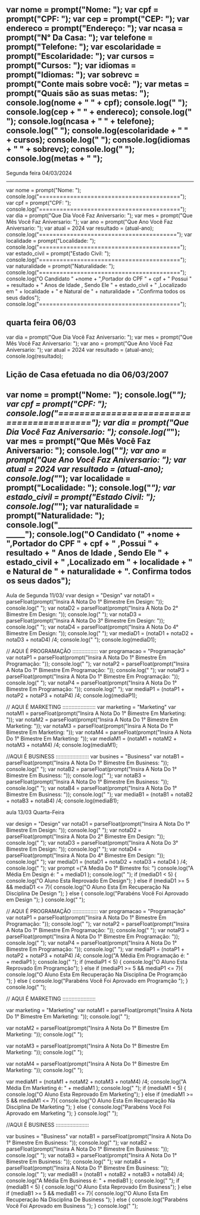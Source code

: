var nome = prompt("Nome: ");
var cpf = prompt("CPF: ");
var cep = prompt("CEP: ");
var endereco = prompt("Endereço: ");
var ncasa = prompt("N° Da Casa: ");
var telefone = prompt("Telefone: ");
var escolaridade = prompt("Escolaridade: ");
var cursos = prompt("Cursos: ");
var idiomas = prompt("Idiomas: ");
var sobrevc = prompt("Conte mais sobre você: ");
var metas = prompt("Quais são as suas metas: ");
console.log(nome + "    " + cpf);
console.log("                          ");
console.log(cep + "    " + endereco);
console.log("                                ");
console.log(ncasa + "    " + telefone);
console.log("                          ");
console.log(escolaridade + "    " + cursos);
console.log("                                 ");
console.log(idiomas + "    " + sobrevc);
console.log("                                 ");
console.log(metas + "    ");
--------------------------------------------------------------------------------------------------------------------------------------


Segunda feira 04/03/2024 

----------------------------------------------------------------------------------------------------------------------------------------------------
var nome = prompt("Nome: "); 
console.log("========================================="); 
var cpf = prompt("CPF: "); 
console.log("========================================="); 
var dia = prompt("Que Dia Você Faz Aniversario: ");
var mes = prompt("Que Mês Você Faz Aniversario: ");
var ano = prompt("Que Ano Você Faz Aniversario: ");
var atual = 2024
var resultado = (atual-ano);
console.log("========================================"); 
var localidade = prompt("Localidade: "); 
console.log("========================================="); 
var estado_civil = prompt("Estado Civil: "); 
console.log("========================================="); 
var naturalidade = prompt("Naturalidade: "); 
console.log("=========================================");
console.log("O Candidato " +nome + ",Portador do CPF " + cpf + " Possui " + resultado + " Anos de Idade , Sendo Ele " + estado_civil + " ,Localizado em " + localidade + " e Natural de " + naturalidade + ".Confirma todos os seus dados"); 
console.log("=========================================");

quarta feira 06/03
----------------------------------------------------------------------------------------------------------------------------------------------------
var dia = prompt("Que Dia Você Faz Aniversario: ");
var mes = prompt("Que Mês Você Faz Aniversario: ");
var ano = prompt("Que Ano Você Faz Aniversario: ");
var atual = 2024
var resultado = (atual-ano);
console.log(resultado); 

Lição de Casa efetuada no dia 06/03/2007
----------------------------------------------------------------------------------------------------------------------------------------------------
var nome = prompt("Nome: "); 
console.log("_________________________________________"); 
var cpf = prompt("CPF: "); 
console.log("========================================="); 
var dia = prompt("Que Dia Você Faz Aniversario: ");
console.log("_________________________________________"); 
var mes = prompt("Que Mês Você Faz Aniversario: ");
console.log("_________________________________________"); 
var ano = prompt("Que Ano Você Faz Aniversario: ");
var atual = 2024
var resultado = (atual-ano);
console.log("_________________________________________"); 
var localidade = prompt("Localidade: "); 
console.log("_________________________________________"); 
var estado_civil = prompt("Estado Civil: "); 
console.log("_________________________________________"); 
var naturalidade = prompt("Naturalidade: "); 
console.log("_________________________________________"); 
console.log("O Candidato (" +nome + ",Portador do CPF " + cpf + " ,Possui " + resultado + " Anos de Idade , Sendo Ele " + estado_civil + " ,Localizado em " + localidade + " e Natural de " + naturalidade + ". Confirma todos os seus dados"); 
---------------------------------------------------------------------------------------------------------------------------------------
Aula de Segunda 11/03/
vvar design = "Design"
var notaD1 = parseFloat(prompt("Insira A Nota Do 1° Bimestre Em Design: "));
console.log("                                 ");
var notaD2 = parseFloat(prompt("Insira A Nota Do 2° Bimestre Em Design: "));
console.log("                                 ");
var notaD3 = parseFloat(prompt("Insira A Nota Do 3° Bimestre Em Design: "));
console.log("                                 ");
var notaD4 = parseFloat(prompt("Insira A Nota Do 4° Bimestre Em Design: "));
console.log("                                 ");
var mediaD1 = (notaD1 + notaD2 + notaD3 + notaD4) /4;
console.log("                                 ");
console.log(mediaD1);

//   AQUI É PROGRAMAÇÃO :::::::::::::::::
var programacao = "Programação"
var notaP1 = parseFloat(prompt("Insira A Nota Do 1° Bimestre Em Programação: "));
console.log("                                 ");
var notaP2 = parseFloat(prompt("Insira A Nota Do 1° Bimestre Em Programação: "));
console.log("                                 ");
var notaP3 = parseFloat(prompt("Insira A Nota Do 1° Bimestre Em Programação: "));
console.log("                                 ");
var notaP4 = parseFloat(prompt("Insira A Nota Do 1° Bimestre Em Programação: "));
console.log("                                 ");
var mediaP1 = (notaP1 + notaP2 + notaP3 + notaP4) /4;
console.log(mediaP1);

//   AQUI É MARKETING ::::::::::::::::::::::
var marketing = "Marketing"
var notaM1 = parseFloat(prompt("Insira A Nota Do 1° Bimestre Em Marketing: "));
var notaM2 = parseFloat(prompt("Insira A Nota Do 1° Bimestre Em Marketing: "));
var notaM3 = parseFloat(prompt("Insira A Nota Do 1° Bimestre Em Marketing: "));
var notaM4 = parseFloat(prompt("Insira A Nota Do 1° Bimestre Em Marketing: "));
var mediaM1 = (notaM1 + notaM2 + notaM3 + notaM4) /4;
console.log(mediaM1);

//AQUI É BUSINESS ::::::::::::::::::::::
var busines = "Business"
var notaB1 = parseFloat(prompt("Insira A Nota Do 1° Bimestre Em Business: "));
console.log("                                 ");
var notaB2 = parseFloat(prompt("Insira A Nota Do 1° Bimestre Em Business: "));
console.log("                                 ");
var notaB3 = parseFloat(prompt("Insira A Nota Do 1° Bimestre Em Business: "));
console.log("                                 ");
var notaB4 = parseFloat(prompt("Insira A Nota Do 1° Bimestre Em Business: "));
console.log("                                 ");
var mediaB1 = (notaB1 + notaB2 + notaB3 + notaB4) /4;
console.log(mediaB1);

aula 13/03 Quarta-Feira

var design = "Design"
var notaD1 = parseFloat(prompt("Insira A Nota Do 1° Bimestre Em Design: "));
console.log("                                 ");
var notaD2 = parseFloat(prompt("Insira A Nota Do 2° Bimestre Em Design: "));
console.log("                                 ");
var notaD3 = parseFloat(prompt("Insira A Nota Do 3° Bimestre Em Design: "));
console.log("                                 ");
var notaD4 = parseFloat(prompt("Insira A Nota Do 4° Bimestre Em Design: "));
console.log("                                 ");
var mediaD1 = (notaD1 + notaD2 + notaD3 + notaD4 ) /4;
console.log("                                 ");
var prompt =("A Media Do 1° Bimestre foi: ")
console.log("A Média Em Design é: " + mediaD1 );
console.log("                                 ");
if (mediaD1 < 5) {
    console.log("O Aluno Esta Reprovado Em Design");
} else if (mediaD1 >= 5 && mediaD1 <= 7){
    console.log("O Aluno Esta Em Recuperação Na Disciplina De Design ");
} else {
    console.log("Parabéns Você Foi Aprovado em Design ");
}
console.log("                                 ");




//   AQUI É PROGRAMAÇÃO :::::::::::::::::
var programacao = "Programação"
var notaP1 = parseFloat(prompt("Insira A Nota Do 1° Bimestre Em Programação: "));
console.log("                                 ");
var notaP2 = parseFloat(prompt("Insira A Nota Do 1° Bimestre Em Programação: "));
console.log("                                 ");
var notaP3 = parseFloat(prompt("Insira A Nota Do 1° Bimestre Em Programação: "));
console.log("                                 ");
var notaP4 = parseFloat(prompt("Insira A Nota Do 1° Bimestre Em Programação: "));
console.log("                                 ");
var mediaP1 = (notaP1 + notaP2 + notaP3 + notaP4) /4;
console.log("A Média Em Programação é: " + mediaP1 );
console.log("                                 ");
if (mediaP1 < 5) {
    console.log("O Aluno Esta Reprovado Em Programção");
} else if (mediaP1 >= 5 && mediaP1 <= 7){
    console.log("O Aluno Esta Em Recuperação Na Disciplina De Programção ");
} else {
    console.log("Parabéns Você Foi Aprovado em Programção ");
}
console.log("                                 ");


//   AQUI É MARKETING ::::::::::::::::::::::

var marketing = "Marketing"
var notaM1 = parseFloat(prompt("Insira A Nota Do 1° Bimestre Em Marketing: "));
console.log("                                 ");

var notaM2 = parseFloat(prompt("Insira A Nota Do 1° Bimestre Em Marketing: "));
console.log("                                 ");

var notaM3 = parseFloat(prompt("Insira A Nota Do 1° Bimestre Em Marketing: "));
console.log("                                 ");

var notaM4 = parseFloat(prompt("Insira A Nota Do 1° Bimestre Em Marketing: "));
console.log("                                 ");

var mediaM1 = (notaM1 + notaM2 + notaM3 + notaM4) /4;
console.log("A Média Em Marketing é: " + mediaM1 );
console.log("                                 ");
if (mediaM1 < 5) {
    console.log("O Aluno Esta Reprovado Em Marketing");
} else if (mediaM1 >= 5 && mediaM1 <= 7){
    console.log("O Aluno Esta Em Recuperação Na Disciplina De Marketing ");
} else {
    console.log("Parabéns Você Foi Aprovado em Marketing ");
}
console.log("                                 ");

//AQUI É BUSINESS ::::::::::::::::::::::

var busines = "Business"
var notaB1 = parseFloat(prompt("Insira A Nota Do 1° Bimestre Em Business: "));
console.log("                                 ");
var notaB2 = parseFloat(prompt("Insira A Nota Do 1° Bimestre Em Business: "));
console.log("                                 ");
var notaB3 = parseFloat(prompt("Insira A Nota Do 1° Bimestre Em Business: "));
console.log("                                 ");
var notaB4 = parseFloat(prompt("Insira A Nota Do 1° Bimestre Em Business: "));
console.log("                                 ");
var mediaB1 = (notaB1 + notaB2 + notaB3 + notaB4) /4;
console.log("A Média Em Business é: " + mediaB1 );
console.log("                                 ");
 if (mediaB1 < 5) {
    console.log("O Aluno Esta Reprovado Em Business");
} else if (mediaB1 >= 5 && mediaB1 <= 7){
    console.log("O Aluno Esta Em Recuperação Na Disciplina De Business ");
} else {
    console.log("Parabéns Você Foi Aprovado em Business ");
}
console.log("                                 ");
